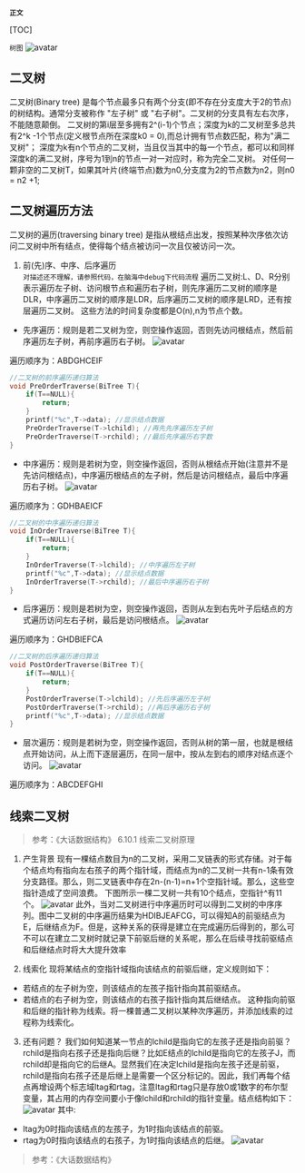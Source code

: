 **`正文`**

[TOC]

`树图`
![avatar](images/二叉树01.png)


## 二叉树
二叉树(Binary tree) 是每个节点最多只有两个分支(即不存在分支度大于2的节点)的树结构。通常分支被称作 "左子树" 或 "右子树"。二叉树的分支具有左右次序，不能随意颠倒。
二叉树的第i层至多拥有2^(i-1)个节点；深度为k的二叉树至多总共有2^k -1个节点(定义根节点所在深度k0 = 0),而总计拥有节点数匹配，称为"满二叉树"；
深度为k有n个节点的二叉树，当且仅当其中的每一个节点，都可以和同样深度k的满二叉树，序号为1到n的节点一对一对应时，称为完全二叉树。
对任何一颗非空的二叉树T，如果其叶片(终端节点)数为n0,分支度为2的节点数为n2，则n0 = n2 +1;


## 二叉树遍历方法
二叉树的遍历(traversing binary tree) 是指从根结点出发，按照某种次序依次访问二叉树中所有结点，使得每个结点被访问一次且仅被访问一次。

1. 前(先)序、中序、后序遍历  
`对描述还不理解，请参照代码，在脑海中debug下代码流程`
遍历二叉树:L、D、R分别表示遍历左子树、访问根节点和遍历右子树，则先序遍历二叉树的顺序是DLR，中序遍历二叉树的顺序是LDR，后序遍历二叉树的顺序是LRD，还有按层遍历二叉树。 这些方法的时间复杂度都是O(n),n为节点个数。

* 先序遍历：规则是若二叉树为空，则空操作返回，否则先访问根结点，然后前序遍历左子树，再前序遍历右子树。
![avatar](images/前序遍历.png)

遍历顺序为：ABDGHCEIF

```c++
//二叉树的前序遍历递归算法
void PreOrderTraverse(BiTree T){
    if(T==NULL){
        return;
    }
    printf("%c",T->data); //显示结点数据
    PreOrderTraverse(T->lchild); //再先先序遍历左子树
    PreOrderTraverse(T->rchild); //最后先序遍历右字数
}
```

* 中序遍历：规则是若树为空，则空操作返回，否则从根结点开始(注意并不是先访问根结点)，中序遍历根结点的左子树，然后是访问根结点，最后中序遍历右子树。
![avatar](images/中序遍历.png)

遍历顺序为：GDHBAEICF

```c++
//二叉树的中序遍历递归算法
void InOrderTraverse(BiTree T){
    if(T==NULL){
        return;
    }
    InOrderTraverse(T->lchild); //中序遍历左子树
    printf("%c",T->data); //显示结点数据
    InOrderTraverse(T->rchild); //最后中序遍历右子树
}
```

* 后序遍历：规则是若树为空，则空操作返回，否则从左到右先叶子后结点的方式遍历访问左右子树，最后是访问根结点。
![avatar](images/后序遍历.png)

遍历顺序为：GHDBIEFCA

```c++
//二叉树的后序遍历递归算法
void PostOrderTraverse(BiTree T){
    if(T==NULL){
        return;
    }
    PostOrderTraverse(T->lchild); //先后序遍历左子树
    PostOrderTraverse(T->rchild); //再后序遍历右子树
    printf("%c",T->data); //显示结点数据
}
```


* 层次遍历：规则是若树为空，则空操作返回，否则从树的第一层，也就是根结点开始访问，从上而下逐层遍历，在同一层中，按从左到右的顺序对结点逐个访问。
![avatar](images/层次遍历.png)

遍历顺序为：ABCDEFGHI


## 线索二叉树
>参考：《大话数据结构》 6.10.1 线索二叉树原理

1. 产生背景
现有一棵结点数目为n的二叉树，采用二叉链表的形式存储。对于每个结点均有指向左右孩子的两个指针域，而结点为n的二叉树一共有n-1条有效分支路径。那么，则二叉链表中存在2n-(n-1)=n+1个空指针域。那么，这些空指针造成了空间浪费。
下图所示一棵二叉树一共有10个结点，空指针^有11个。
![avatar](images/线索二叉树01.png)
此外，当对二叉树进行中序遍历时可以得到二叉树的中序序列。图中二叉树的中序遍历结果为HDIBJEAFCG，可以得知A的前驱结点为E，后继结点为F。但是，这种关系的获得是建立在完成遍历后得到的，那么可不可以在建立二叉树时就记录下前驱后继的关系呢，那么在后续寻找前驱结点和后继结点时将大大提升效率

2. 线索化
现将某结点的空指针域指向该结点的前驱后继，定义规则如下：
* 若结点的左子树为空，则该结点的左孩子指针指向其前驱结点。
* 若结点的右子树为空，则该结点的右孩子指针指向其后继结点。
这种指向前驱和后继的指针称为线索。将一棵普通二叉树以某种次序遍历，并添加线索的过程称为线索化。

3. 还有问题？
我们如何知道某一节点的lchild是指向它的左孩子还是指向前驱？rchild是指向右孩子还是指向后继？比如E结点的lchild是指向它的左孩子J，而rchild却是指向它的后继A。显然我们在决定lchild是指向左孩子还是前驱，rchild是指向右孩子还是后继上是需要一个区分标记的。因此，我们再每个结点再增设两个标志域ltag和rtag，注意ltag和rtag只是存放0或1数字的布尔型变量，其占用的内存空间要小于像lchild和rchild的指针变量。结点结构如下：
![avatar](images/线索二叉树02.png)
其中:
* ltag为0时指向该结点的左孩子，为1时指向该结点的前驱。
* rtag为0时指向该结点的右孩子，为1时指向该结点的后继。
![avatar](images/线索二叉树03.png)






> 参考：《大话数据结构》